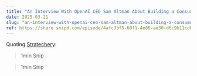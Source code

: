 ```yaml
---
title: "An Interview With OpenAI CEO Sam Altman About Building a Consumer Tech Company"
date: 2025-03-21
slug: "an-interview-with-openai-ceo-sam-altman-about-building-a-consumer-tech-company"
ref: https://share.snipd.com/episode/4afc3bf5-60f1-4e86-ae30-d6c9b11cdba1
---
```


Quoting [Stratechery](https://share.snipd.com/episode/4afc3bf5-60f1-4e86-ae30-d6c9b11cdba1):

> 1min Snip

> 1min Snip